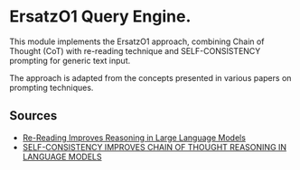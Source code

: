 # ErsatzO1 Query Engine.

This module implements the ErsatzO1 approach, combining Chain of Thought (CoT) with
re-reading technique and SELF-CONSISTENCY prompting for generic text input.

The approach is adapted from the concepts presented in various papers on prompting techniques.

## Sources

- [Re-Reading Improves Reasoning in Large Language Models](https://arxiv.org/pdf/2309.06275)
- [SELF-CONSISTENCY IMPROVES CHAIN OF THOUGHT REASONING IN LANGUAGE MODELS](https://arxiv.org/pdf/2203.11171)

